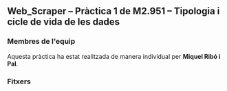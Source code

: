 ## Web_Scraper – Pràctica 1 de M2.951 – Tipologia i cicle de vida de les dades

### Membres de l'equip
Aquesta pràctica ha estat realitzada de manera individual per **Miquel Ribó i Pal**.

### Fitxers


